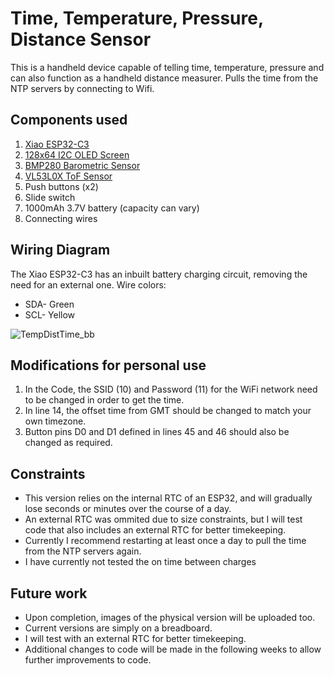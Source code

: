 # Time, Temperature, Pressure, Distance Sensor
This is a handheld device capable of telling time, temperature, pressure and can also function as a handheld distance measurer.
Pulls the time from the NTP servers by connecting to Wifi.

## Components used

1. [Xiao ESP32-C3](https://www.seeedstudio.com/Seeed-XIAO-ESP32C3-p-5431.html?gclid=Cj0KCQiApKagBhC1ARIsAFc7Mc60khgql8XgAPUv_kWXXiOs9c-ZzNqNyL-MhDEzU8uwlYhVZclULnAaAi9WEALw_wcB)
2. [128x64 I2C OLED Screen](https://www.amazon.com/HiLetgo-Serial-128X64-Display-Color/dp/B06XRBTBTB/ref=sr_1_2_sspa?crid=3I2X1GGFF9JU8&keywords=128x64+i2c+oled+display&qid=1678425631&sprefix=128x64+i2c+oled+display%2Caps%2C138&sr=8-2-spons&psc=1&spLa=ZW5jcnlwdGVkUXVhbGlmaWVyPUEyRFJZUzRNNkJGR0JOJmVuY3J5cHRlZElkPUEwMzg0ODIyUVkxT1pEM042VEc2JmVuY3J5cHRlZEFkSWQ9QTA3OTg1ODJNNFJMSFY0TkJNSiZ3aWRnZXROYW1lPXNwX2F0ZiZhY3Rpb249Y2xpY2tSZWRpcmVjdCZkb05vdExvZ0NsaWNrPXRydWU=)
3. [BMP280 Barometric Sensor](https://www.amazon.com/HiLetgo-Precision-BMP280-3-3-Atmospheric-Pressure/dp/B07VNDZ6N4/ref=sr_1_3?crid=292KE75CWB7U0&keywords=BMP280&qid=1678425681&sprefix=bmp280%2Caps%2C124&sr=8-3)
4. [VL53L0X ToF Sensor](https://www.amazon.com/HiLetgo-VL53L0X-Distance-Measurement-Breakout/dp/B071DW8M8V/ref=sr_1_1_sspa?keywords=vl53l0x&qid=1678425704&sprefix=VL53%2Caps%2C139&sr=8-1-spons&psc=1&spLa=ZW5jcnlwdGVkUXVhbGlmaWVyPUEzUVE3M0RWSFJHS1BHJmVuY3J5cHRlZElkPUEwNjAyMDkwMTJaVDVHSUxTWTAwRCZlbmNyeXB0ZWRBZElkPUEwMTQ2NTYzQVY3MEpGMlg3U0dGJndpZGdldE5hbWU9c3BfYXRmJmFjdGlvbj1jbGlja1JlZGlyZWN0JmRvTm90TG9nQ2xpY2s9dHJ1ZQ==)
5. Push buttons (x2)
6. Slide switch
7. 1000mAh 3.7V battery (capacity can vary)    
8. Connecting wires

## Wiring Diagram

The Xiao ESP32-C3 has an inbuilt battery charging circuit, removing the need for an external one.
Wire colors:
* SDA- Green
* SCL- Yellow

![TempDistTime_bb](https://user-images.githubusercontent.com/126985041/224226720-88c24c38-9e55-45de-94db-faa0005e6196.jpg)

## Modifications for personal use

1. In the Code, the SSID (10) and Password (11) for the WiFi network need to be changed in order to get the time.
2. In line 14, the offset time from GMT should be changed to match your own timezone.
3. Button pins D0 and D1 defined in lines 45 and 46 should also be changed as required.

## Constraints

* This version relies on the internal RTC of an ESP32, and will gradually lose seconds or minutes over the course of a day.
* An external RTC was ommited due to size constraints, but I will test code that also includes an external RTC for better timekeeping.
* Currently I recommend restarting at least once a day to pull the time from the NTP servers again.
* I have currently not tested the on time between charges

## Future work

* Upon completion, images of the physical version will be uploaded too.
* Current versions are simply on a breadboard.
* I will test with an external RTC for better timekeeping.
* Additional changes to code will be made in the following weeks to allow further improvements to code.
